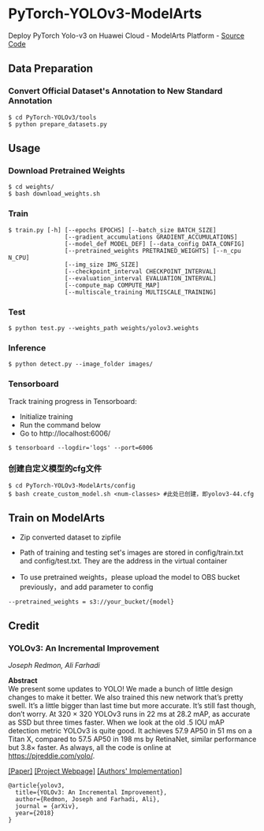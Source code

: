 # PyTorch-YOLOv3-ModelArts
Deploy PyTorch Yolo-v3 on Huawei Cloud - ModelArts Platform - [Source Code](https://github.com/eriklindernoren/PyTorch-YOLOv3)

## Data Preparation
### Convert Official Dataset's Annotation to New Standard Annotation
```
$ cd PyTorch-YOLOv3/tools
$ python prepare_datasets.py
```

## Usage
### Download Pretrained Weights
```
$ cd weights/
$ bash download_weights.sh
```

### Train
```
$ train.py [-h] [--epochs EPOCHS] [--batch_size BATCH_SIZE]
                [--gradient_accumulations GRADIENT_ACCUMULATIONS]
                [--model_def MODEL_DEF] [--data_config DATA_CONFIG]
                [--pretrained_weights PRETRAINED_WEIGHTS] [--n_cpu N_CPU]
                [--img_size IMG_SIZE]
                [--checkpoint_interval CHECKPOINT_INTERVAL]
                [--evaluation_interval EVALUATION_INTERVAL]
                [--compute_map COMPUTE_MAP]
                [--multiscale_training MULTISCALE_TRAINING]
```

### Test
```
$ python test.py --weights_path weights/yolov3.weights
```

### Inference
```
$ python detect.py --image_folder images/
```

### Tensorboard
Track training progress in Tensorboard:
- Initialize training
- Run the command below
- Go to http://localhost:6006/
```
$ tensorboard --logdir='logs' --port=6006
```

### 创建自定义模型的cfg文件
```
$ cd PyTorch-YOLOv3-ModelArts/config
$ bash create_custom_model.sh <num-classes> #此处已创建，即yolov3-44.cfg
```

## Train on ModelArts
- Zip converted dataset to zipfile

- Path of training and testing set's images are stored in config/train.txt and config/test.txt. They are the address in the virtual container

- To use pretrained weights，please upload the model to OBS bucket previously，and add parameter to config

`--pretrained_weights = s3://your_bucket/{model}`


## Credit
### YOLOv3: An Incremental Improvement
_Joseph Redmon, Ali Farhadi_ <br>

**Abstract** <br>
We present some updates to YOLO! We made a bunch
of little design changes to make it better. We also trained
this new network that’s pretty swell. It’s a little bigger than
last time but more accurate. It’s still fast though, don’t
worry. At 320 × 320 YOLOv3 runs in 22 ms at 28.2 mAP,
as accurate as SSD but three times faster. When we look
at the old .5 IOU mAP detection metric YOLOv3 is quite
good. It achieves 57.9 AP50 in 51 ms on a Titan X, compared
to 57.5 AP50 in 198 ms by RetinaNet, similar performance
but 3.8× faster. As always, all the code is online at
https://pjreddie.com/yolo/.

[[Paper]](https://pjreddie.com/media/files/papers/YOLOv3.pdf)
[[Project Webpage]](https://pjreddie.com/darknet/yolo/)
[[Authors' Implementation]](https://github.com/pjreddie/darknet)

```
@article{yolov3,
  title={YOLOv3: An Incremental Improvement},
  author={Redmon, Joseph and Farhadi, Ali},
  journal = {arXiv},
  year={2018}
}
```
